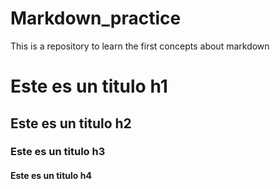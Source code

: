 # Markdown_practice
This is a repository to learn the first concepts about markdown

# Este es un titulo h1
## Este es un titulo h2
### Este es un titulo h3
#### Este es un titulo h4
